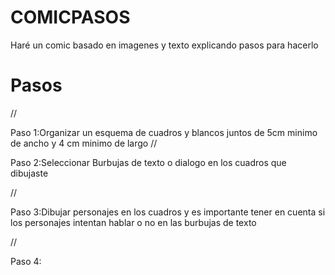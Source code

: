 # COMICPASOS
 Haré un comic basado en imagenes y texto explicando pasos para hacerlo
# Pasos
//

Paso 1:Organizar un esquema de cuadros y blancos juntos de 5cm minimo de ancho
y 4 cm minimo de largo
//

Paso 2:Seleccionar Burbujas de texto o dialogo
en los cuadros que dibujaste

//


Paso 3:Dibujar personajes en los cuadros y es importante tener en cuenta si los personajes
intentan hablar o no en las burbujas de texto

//

Paso 4: 
